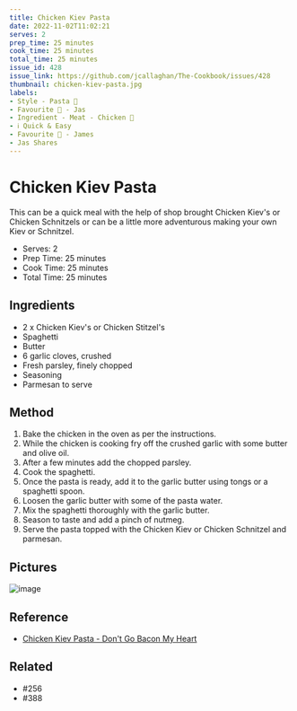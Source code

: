 ```yaml
---
title: Chicken Kiev Pasta
date: 2022-11-02T11:02:21
serves: 2
prep_time: 25 minutes
cook_time: 25 minutes
total_time: 25 minutes
issue_id: 428
issue_link: https://github.com/jcallaghan/The-Cookbook/issues/428
thumbnail: chicken-kiev-pasta.jpg
labels:
- Style - Pasta 🍝
- Favourite 🥰 - Jas
- Ingredient - Meat - Chicken 🐔
- ℹ️ Quick & Easy
- Favourite 🥰 - James
- Jas Shares
---
```


# Chicken Kiev Pasta

This can be a quick meal with the help of shop brought Chicken Kiev's or Chicken Schnitzels or can be a little more adventurous making your own Kiev or Schnitzel. 

- Serves: 2
- Prep Time: 25 minutes
- Cook Time: 25 minutes
- Total Time: 25 minutes

## Ingredients

- 2 x Chicken Kiev's or Chicken Stitzel's
- Spaghetti
- Butter
- 6 garlic cloves, crushed
- Fresh parsley, finely chopped
- Seasoning
- Parmesan to serve

## Method

1. Bake the chicken in the oven as per the instructions. 
2. While the chicken is cooking fry off the crushed garlic with some butter and olive oil.
3. After a few minutes add the chopped parsley.
4. Cook the spaghetti.
5. Once the pasta is ready, add it to the garlic butter using tongs or a spaghetti spoon.
6. Loosen the garlic butter with some of the pasta water.
7. Mix the spaghetti thoroughly with the garlic butter.
8. Season to taste and add a pinch of nutmeg.
9. Serve the pasta topped with the Chicken Kiev or Chicken Schnitzel and parmesan.

## Pictures

![image](https://github.com/jcallaghan/The-Cookbook/blob/main/recipes/images/chicken-kiev-pasta-1.jpg)

## Reference 

- [Chicken Kiev Pasta - Don't Go Bacon My Heart](https://www.dontgobaconmyheart.co.uk/chicken-kiev-pasta/)

## Related

- #256 
- #388 









